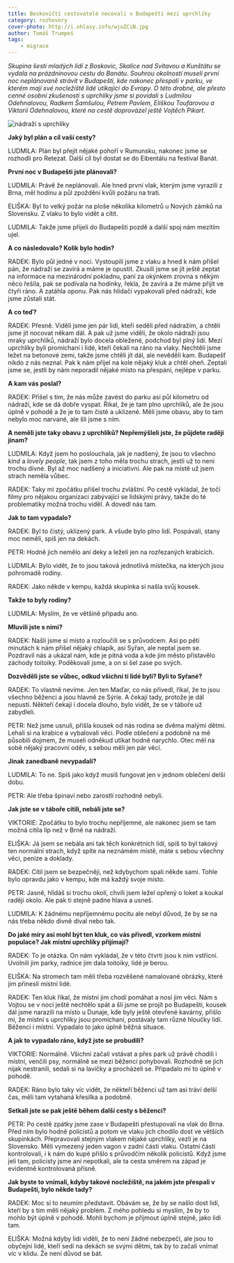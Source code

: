 ```yaml
---
title: Boskovičtí cestovatelé nocovali v Budapešti mezi uprchlíky
category: rozhovory
cover-photo: http://i.ohlasy.info/wjoZCiN.jpg
author: Tomáš Trumpeš
tags:
    - migrace
---
```


*Skupina šesti mladých lidí z Boskovic, Skalice nad Svitavou a Kunštátu se vydala na prázdninovou cestu do Banátu. Souhrou okolností museli první noc neplánovaně strávit v Budapešti, kde nakonec přespali v parku, ve kterém mají své nocležiště lidé utíkající do Evropy. O této drobné, ale přesto cenné osobní zkušenosti s uprchlíky jsme si povídali s Ludmilou Odehnalovou, Radkem Šamšulou, Petrem Pavlem, Eliškou Toufarovou a Viktorií Odehnalovou, které na cestě doprovázel ještě Vojtěch Pikart.*

<img src="http://i.ohlasy.info/wjoZCiN.jpg" alt="nádraží s uprchlíky" class="img-responsive">

**Jaký byl plán a cíl vaší cesty?**

LUDMILA: Plán byl přejít nějaké pohoří v Rumunsku, nakonec jsme se rozhodli pro Retezat. Další cíl byl dostat se do Eibentálu na festival Banát.

**První noc v Budapešti jste plánovali?**

LUDMILA: Právě že neplánovali. Ale hned první vlak, kterým jsme vyrazili z Brna, měl hodinu a půl zpoždění kvůli požáru na trati.

ELIŠKA: Byl to velký požár na ploše několika kilometrů u Nových zámků na Slovensku. Z vlaku to bylo vidět a cítit.

LUDMILA: Takže jsme přijeli do Budapešti pozdě a další spoj nám mezitím ujel.

**A co následovalo? Kolik bylo hodin?**

RADEK: Bylo půl jedné v noci. Vystoupili jsme z vlaku a hned k nám přišel pán, že nádraží se zavírá a máme je opustit. Zkusili jsme se jít ještě zeptat na informace na mezinárodní pokladnu, paní za okýnkem zrovna s někým něco řešila, pak se podívala na hodinky, řekla, že zavírá a že máme přijít ve čtyři ráno. A zatáhla oponu. Pak nás hlídači vypakovali před nádraží, kde jsme zůstali stát.

**A co teď?**

RADEK: Přesně. Viděli jsme jen pár lidí, kteří seděli před nádražím, a chtěli jsme jít nocovat někam dál. A pak už jsme viděli, že okolo nádraží jsou mraky uprchlíků, nádraží bylo docela obležené, podchod byl plný lidí. Mezi uprchlíky byli promíchaní i lidé, kteří čekali na ráno na vlaky. Nechtěli jsme ležet na betonové zemi, takže jsme chtěli jít dál, ale nevěděli kam. Budapešť nikdo z nás neznal. Pak k nám přijel na kole nějaký kluk a chtěl oheň. Zeptali jsme se, jestli by nám neporadil nějaké místo na přespání, nejlépe v parku.

**A kam vás poslal?**

RADEK: Přišel s tím, že nás může zavést do parku asi půl kilometru od nádraží, kde se dá dobře vyspat. Říkal, že je tam plno uprchlíků, ale že jsou úplně v pohodě a že je to tam čisté a uklizené. Měli jsme obavu, aby to tam nebylo moc narvané, ale šli jsme s ním.

**A neměli jste taky obavu z uprchlíků? Nepřemýšleli jste, že půjdete raději jinam?**

LUDMILA: Když jsem ho poslouchala, jak je nadšený, že jsou to všechno *kind* a *lovely people*, tak jsem z toho měla trochu strach, jestli už to není trochu divné. Byl až moc nadšený a iniciativní. Ale pak na místě už jsem strach neměla vůbec.

RADEK: Taky mi zpočátku přišel trochu zvláštní. Po cestě vykládal, že točí filmy pro nějakou organizaci zabývající se lidskými právy, takže do té problematiky možná trochu viděl. A dovedl nás tam.

**Jak to tam vypadalo?**

RADEK: Byl to čistý, uklizený park. A všude bylo plno lidí. Pospávali, stany moc neměli, spíš jen na dekách.

PETR: Hodně jich nemělo ani deky a leželi jen na rozřezaných krabicích.

LUDMILA: Bylo vidět, že to jsou taková jednotlivá místečka, na kterých jsou pohromadě rodiny. 

RADEK: Jako někde v kempu, každá skupinka si našla svůj kousek.

**Takže to byly rodiny?**

LUDMILA: Myslím, že ve většině případu ano.

**Mluvili jste s nimi?**

RADEK: Našli jsme si místo a rozloučili se s průvodcem. Asi po pěti minutách k nám přišel nějaký chlapík, asi Syřan, ale neptal jsem se. Pozdravil nás a ukázal nám, kde je pitná voda a kde jim město přistavělo záchody toitoiky. Poděkovali jsme, a on si šel zase po svých.

**Dozvěděli jste se vůbec, odkud všichni ti lidé byli? Byli to Syřané?**

RADEK: To vlastně nevíme. Jen ten Maďar, co nás přivedl, říkal, že to jsou všechno běženci a jsou hlavně ze Sýrie. A čekají tady, protože je dál nepustí. Někteří čekají i docela dlouho, bylo vidět, že se v táboře už zabydleli.

PETR: Než jsme usnuli, přišla kousek od nás rodina se dvěma malými dětmi. Lehali si na krabice a vybalovali věci. Podle oblečení a podobně na mě působili dojmem, že museli odněkud utíkat hodně narychlo. Otec měl na sobě nějaký pracovní oděv, s sebou měli jen pár věcí. 

**Jinak zanedbaně nevypadali?**

LUDMILA: To ne. Spíš jako když musíš fungovat jen v jednom oblečení delší dobu.

PETR: Ale třeba špinaví nebo zarostlí rozhodně nebyli.

**Jak jste se v táboře cítili, nebáli jste se?**

VIKTORIE: Zpočátku to bylo trochu nepříjemné, ale nakonec jsem se tam možná cítila líp než v Brně na nádraží.

ELIŠKA: Já jsem se nebála ani tak těch konkrétních lidí, spíš to byl takový ten normální strach, když spíte na neznámém místě, máte s sebou všechny věci, peníze a doklady. 

RADEK: Cítil jsem se bezpečněji, než kdybychom spali někde sami. Tohle bylo opravdu jako v kempu, kde má každý svoje místo.

PETR: Jasně, hlídáš si trochu okolí, chvíli jsem ležel opřený o loket a koukal raději okolo. Ale pak ti stejně padne hlava a usneš.

LUDMILA: K žádnému nepříjemnému pocitu ale nebyl důvod, že by se na nás třeba někdo divně díval nebo tak. 

**Do jaké míry asi mohl být ten kluk, co vás přivedl, vzorkem místní populace? Jak místní uprchlíky přijímají?**

RADEK: To je otázka. On nám vykládal, že v této čtvrti jsou k nim vstřícní. Uvolnili jim parky, radnice jim dala toitoiky, lidé je berou.

ELIŠKA: Na stromech tam měli třeba rozvěšené namalované obrázky, které jim přinesli místní lidé. 

RADEK: Ten kluk říkal, že místní jim chodí pomáhat a nosí jim věci. Nám s Vojtou se v noci ještě nechtělo spát a šli jsme se projít po Budapešti, kousek dál jsme narazili na místo u Dunaje, kde byly ještě otevřené kavárny, přišlo mi, že místní s uprchlíky jsou promíchaní, postávaly tam různé hloučky lidí. Běženci i místní. Vypadalo to jako úplně běžná situace.

**A jak to vypadalo ráno, když jste se probudili?**

VIKTORIE: Normálně. Všichni začali vstávat a přes park už právě chodili i místní, venčili psy, normálně se mezi běženci pohybovali. Rozhodně se jich nijak nestranili, sedali si na lavičky a procházeli se. Připadalo mi to úplně v pohodě.

RADEK: Ráno bylo taky víc vidět, že někteří běženci už tam asi tráví delší čas, měli tam vytahaná křesílka a podobně.

**Setkali jste se pak ještě během další cesty s běženci?**

PETR: Po cestě zpátky jsme zase v Budapešti přestupovali na vlak do Brna. Před ním bylo hodně policistů a potom ve vlaku jich chodilo dost ve větších skupinkách. Přepravovali stejným vlakem nějaké uprchlíky, vezli je na Slovensko. Měli vymezený jeden vagon v zadní části vlaku. Ostatní části kontrolovali, i k nám do kupé přišlo s průvodčím několik policistů. Když jsme jeli tam, policisty jsme ani nepotkali, ale ta cesta směrem na západ je evidentně kontrolovaná přísně.

**Jak byste to vnímali, kdyby takové nocležiště, na jakém jste přespali v Budapešti, bylo někde tady?**

RADEK: Moc si to neumím představit. Obávám se, že by se našlo dost lidí, kteří by s tím měli nějaký problém. Z mého pohledu si myslím, že by to mohlo být úplně v pohodě. Mohli bychom je přijmout úplně stejně, jako lidi tam.

ELIŠKA: Možná kdyby lidi viděli, že to není žádné nebezpečí, ale jsou to obyčejní lidé, kteří sedí na dekách se svými dětmi, tak by to začali vnímat víc v klidu. Že není důvod se bát.